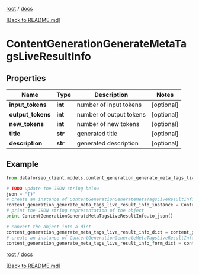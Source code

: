 [root](./../ "root") / [docs](./ "docs")

[[Back to README.md]](./../README.md "[Back to README.md]")

# ContentGenerationGenerateMetaTagsLiveResultInfo

## Properties

Name | Type | Description | Notes
------------ | ------------- | ------------- | -------------
**input_tokens** | **int** | number of input tokens | [optional]
**output_tokens** | **int** | number of output tokens | [optional]
**new_tokens** | **int** | number of new tokens | [optional]
**title** | **str** | generated title | [optional]
**description** | **str** | generated description | [optional]

## Example

```python
from dataforseo_client.models.content_generation_generate_meta_tags_live_result_info import ContentGenerationGenerateMetaTagsLiveResultInfo

# TODO update the JSON string below
json = "{}"
# create an instance of ContentGenerationGenerateMetaTagsLiveResultInfo from a JSON string
content_generation_generate_meta_tags_live_result_info_instance = ContentGenerationGenerateMetaTagsLiveResultInfo.from_json(json)
# print the JSON string representation of the object
print ContentGenerationGenerateMetaTagsLiveResultInfo.to_json()

# convert the object into a dict
content_generation_generate_meta_tags_live_result_info_dict = content_generation_generate_meta_tags_live_result_info_instance.to_dict()
# create an instance of ContentGenerationGenerateMetaTagsLiveResultInfo from a dict
content_generation_generate_meta_tags_live_result_info_form_dict = content_generation_generate_meta_tags_live_result_info.from_dict(content_generation_generate_meta_tags_live_result_info_dict)
```

  

[root](./../ "root") / [docs](./ "docs")

[[Back to README.md]](./../README.md "[Back to README.md]")